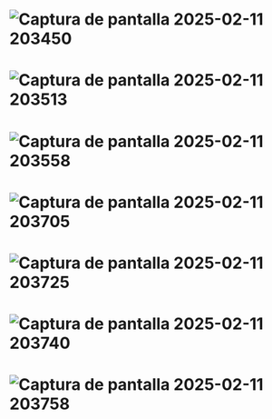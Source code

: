 


![Captura de pantalla 2025-02-11 203450](https://github.com/user-attachments/assets/fcdbe92d-cb66-485c-9a86-2c4e5a77f0af)
====================================================================
![Captura de pantalla 2025-02-11 203513](https://github.com/user-attachments/assets/8214a4af-5338-4324-b5af-4fae60f9b51f)
====================================================================
![Captura de pantalla 2025-02-11 203558](https://github.com/user-attachments/assets/3570b6aa-2097-4114-945a-0f86512bf6bb)
====================================================================
![Captura de pantalla 2025-02-11 203705](https://github.com/user-attachments/assets/da088125-90a3-4bf0-86d4-148a88aac278)
====================================================================
![Captura de pantalla 2025-02-11 203725](https://github.com/user-attachments/assets/fa7f0ea4-bf42-4ba3-bc8e-f4276a803c14)
====================================================================
![Captura de pantalla 2025-02-11 203740](https://github.com/user-attachments/assets/6d4b4ef1-d8e7-46d7-a007-29fe24574131)
====================================================================
![Captura de pantalla 2025-02-11 203758](https://github.com/user-attachments/assets/24582ea3-f0e9-486a-aec0-183c4ddd529b)
====================================================================
